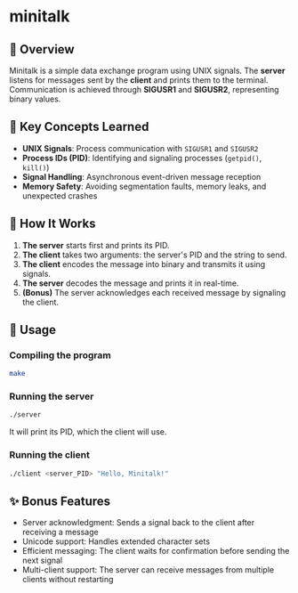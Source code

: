 # minitalk

## 📝 Overview  
Minitalk is a simple data exchange program using UNIX signals. The **server** listens for messages sent by the **client** and prints them to the terminal. Communication is achieved through **SIGUSR1** and **SIGUSR2**, representing binary values.  

## 🔧 Key Concepts Learned  
- **UNIX Signals**: Process communication with `SIGUSR1` and `SIGUSR2`  
- **Process IDs (PID)**: Identifying and signaling processes (`getpid()`, `kill()`)  
- **Signal Handling**: Asynchronous event-driven message reception  
- **Memory Safety**: Avoiding segmentation faults, memory leaks, and unexpected crashes  

## 🚀 How It Works  
1. **The server** starts first and prints its PID.  
2. **The client** takes two arguments: the server's PID and the string to send.  
3. **The client** encodes the message into binary and transmits it using signals.  
4. **The server** decodes the message and prints it in real-time.  
5. **(Bonus)** The server acknowledges each received message by signaling the client.  

## 📌 Usage  
### **Compiling the program**  
```bash
make
```
### **Running the server**
```bash
./server
```
It will print its PID, which the client will use.

### **Running the client**
```bash
./client <server_PID> "Hello, Minitalk!"
```

## ✨ Bonus Features
- Server acknowledgment: Sends a signal back to the client after receiving a message
- Unicode support: Handles extended character sets
- Efficient messaging: The client waits for confirmation before sending the next signal
- Multi-client support: The server can receive messages from multiple clients without restarting
